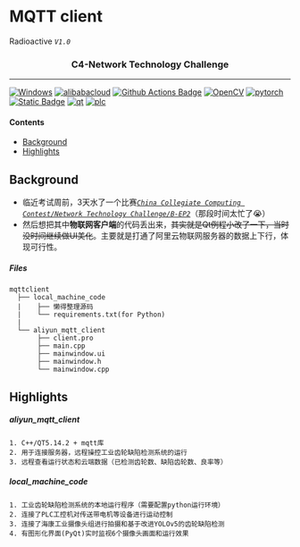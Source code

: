 # MQTT client
Radioactive *`V1.0`*
<h3 align="center">C4-Network Technology Challenge</h3>

---

<a target="_blank" rel="noopener noreferrer" href="https://www.microsoft.com/zh-cn/windows"><img src="https://camo.githubusercontent.com/b44114213a5a462903bd69611bb6846f1dc41fe6f3230bd37c67c3d4eb65f08c/68747470733a2f2f696d672e736869656c64732e696f2f62616467652f2d57696e646f77732d626c61636b3f7374796c653d666c61742d737175617265266c6f676f3d77696e646f7773266c6f676f436f6c6f723d626c7565" alt="Windows" data-canonical-src="https://img.shields.io/badge/-Windows-black?style=flat-square&amp;logo=windows&amp;logoColor=blue" style="max-width: 100%;"></a>  [![alibabacloud](https://img.shields.io/badge/Aliyun-FF6A00?logo=alibabacloud&logoColor=white)](https://iot.aliyun.com/) [![Github Actions Badge](https://img.shields.io/badge/-Git%20-2088FF?style=flat&logo=Git&logoColor=white)](https://git-scm.com/)  [![OpenCV](https://img.shields.io/badge/OpenCV-27338e?style=flat-square&logo=OpenCV&logoColor=white)](https://opencv.org/) [![pytorch](https://img.shields.io/badge/PyTorch-EE4C2C?style=flat-square&logo=pytorch&logoColor=white)](https://pytorch.org/)  [![Static Badge](https://img.shields.io/badge/Conda-Python-0099e5?logo=anaconda&logoColor=44A833)](https://radioactive-jkl.github.io/) [![qt](https://img.shields.io/badge/Qt-C%2B%2B-41CD52?logo=qt&logoColor=white)](https://www.qt.io/zh-cn/) [![plc](https://img.shields.io/badge/PLC-009999?logo=siemens&logoColor=white)](https://www.siemens.com/cn/zh.html)

#### Contents

* [Background](#background)
* [Highlights](#highlights)


## Background

* 临近考试周前，3天水了一个比赛[*`China Collegiate Computing Contest/Network Technology Challenge/B-EP2`*](http://net.c4best.cn/)（那段时间太忙了😭）
* 然后想把其中**物联网客户端**的代码丢出来，~~其实就是Qt例程小改了一下，当时没时间继续做UI美化~~。主要就是打通了阿里云物联网服务器的数据上下行，体现可行性。
  
##### Files
```
mqttclient
  ├── local_machine_code
  |    ├── 懒得整理源码
  |    └── requirements.txt(for Python)
  |
  └── aliyun_mqtt_client
       ├── client.pro
       ├── main.cpp
       ├── mainwindow.ui
       ├── mainwindow.h
       └── mainwindow.cpp
```

## Highlights


##### aliyun_mqtt_client
```
1. C++/QT5.14.2 + mqtt库
2. 用于连接服务器，远程操控工业齿轮缺陷检测系统的运行
3. 远程查看运行状态和云端数据（已检测齿轮数、缺陷齿轮数、良率等）
```

##### local_machine_code
```
1. 工业齿轮缺陷检测系统的本地运行程序（需要配置python运行环境）
2. 连接了PLC工控机对传送带电机等设备进行运动控制
3. 连接了海康工业摄像头组进行拍摄和基于改进YOLOv5的齿轮缺陷检测
4. 有图形化界面(PyQt)实时监视6个摄像头画面和运行效果
```
